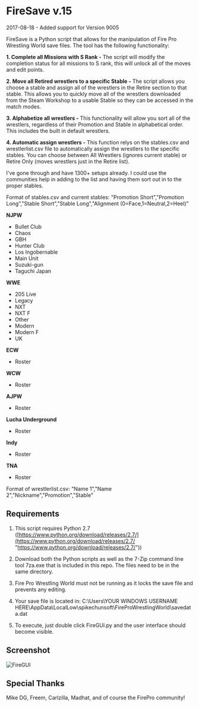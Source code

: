# FireSave v.15
2017-08-18 - Added support for Version 9005

FireSave is a Python script that allows for the manipulation of Fire Pro Wrestling World save files. The tool has the following functionality:

**1. Complete all Missions with S Rank -** The script will modify the completion status for all missions to S rank, this will unlock all of the moves and edit points. 

**2. Move all Retired wrestlers to a specific Stable -** The script allows you choose a stable and assign all of the wrestlers in the Retire section to that stable. This allows you to quickly move all of the wrestlers downloaded from the Steam Workshop to a usable Stable so they can be accessed in the match modes.

**3. Alphabetize all wrestlers -** This functionality will allow you sort all of the wrestlers, regardless of their Promotion and Stable in alphabetical order. This includes the built in default wrestlers.

**4. Automatic assign wrestlers -** This function relys on the stables.csv and wrestlerlist.csv file to automatically assign the wrestlers to the specific stables. You can choose between All Wrestlers (ignores current stable) or Retire Only (moves wrestlers just in the Retire list).

I've gone through and have 1300+ setups already. I could use the communities help in adding to the list and having them sort out in to the proper stables.

Format of stables.csv and current stables:
"Promotion Short","Promotion Long","Stable Short","Stable Long","Alignment (0=Face,1=Neutral,2=Heel)"

**NJPW**
-   Bullet Club
-   Chaos
-   GBH
-   Hunter Club
-   Los Ingobernable
-   Main Unit
-   Suzuki-gun
-   Taguchi Japan

**WWE**
-   205 Live
-   Legacy
-   NXT
-   NXT F
-   Other
-   Modern
-   Modern F
-   UK

**ECW**
-   Roster

**WCW**
-   Roster

**AJPW**
-   Roster

**Lucha Underground**
-   Roster

**Indy**
-   Roster

**TNA**
-   Roster
  
Format of wrestlerlist.csv:
"Name 1","Name 2","Nickname","Promotion","Stable"

## Requirements

1. This script requires Python 2.7 ([https://www.python.org/download/releases/2.7/](https://www.python.org/download/releases/2.7/ "https://www.python.org/download/releases/2.7/"))

2. Download both the Python scripts as well as the 7-Zip command line tool 7za.exe that is included in this repo. The files need to be in the same directory.

3. Fire Pro Wrestling World must not be running as it locks the save file and prevents any editing.

4. Your save file is located in: C:\Users\YOUR WINDOWS USERNAME HERE\AppData\LocalLow\spikechunsoft\FireProWrestlingWorld\savedata.dat

5. To execute, just double click FireGUI.py and the user interface should become visible.

## Screenshot
![FireGUI](https://raw.githubusercontent.com/kactusken/firesave/master/FireGUI_v10.png "FireGUI")

## Special Thanks
Mike DG, Freem, Carlzilla, Madhat, and of course the FirePro community! 
